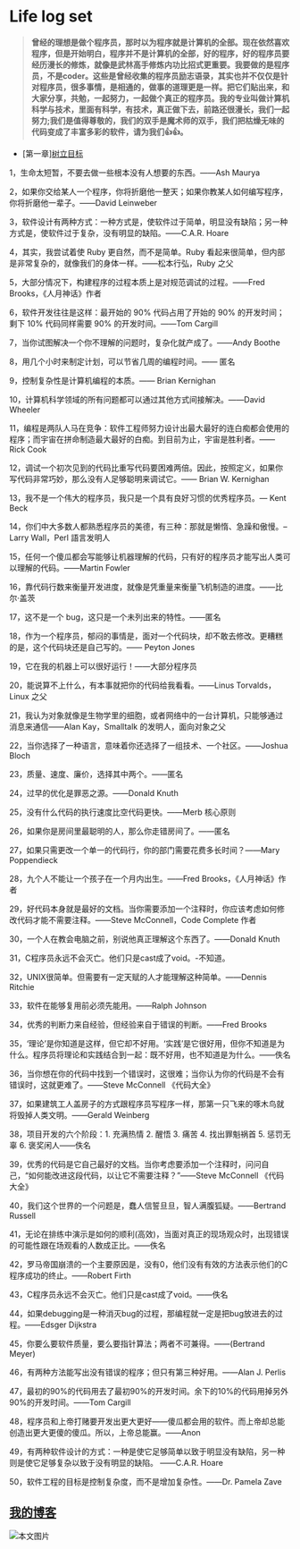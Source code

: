 # Life log set


> **曾经的理想是做个程序员，那时以为程序就是计算机的全部。现在依然喜欢程序，但是开始明白，程序并不是计算机的全部，好的程序，好的程序员要经历漫长的修炼，就像是武林高手修炼内功比招式更重要。我要做的是程序员，不是coder。这些是曾经收集的程序员励志语录，其实也并不仅仅是针对程序员，很多事情，是相通的，做事的道理更是一样。把它们贴出来，和大家分享，共勉，一起努力，一起做个真正的程序员。我的专业叫做计算机科学与技术，里面有科学，有技术，真正做下去，前路还很漫长，我们一起努力;我们是值得尊敬的，我们的双手是魔术师的双手，我们把枯燥无味的代码变成了丰富多彩的软件，请为我们👍👍。**

+ [第一章][树立目标]()



1，生命太短暂，不要去做一些根本没有人想要的东西。——Ash Maurya

2，如果你交给某人一个程序，你将折磨他一整天；如果你教某人如何编写程序，你将折磨他一辈子。——David Leinweber

3，软件设计有两种方式：一种方式是，使软件过于简单，明显没有缺陷；另一种方式是，使软件过于复杂，没有明显的缺陷。——C.A.R. Hoare

4，其实，我尝试着使 Ruby 更自然，而不是简单。Ruby 看起来很简单，但内部是非常复杂的，就像我们的身体一样。——松本行弘，Ruby 之父

5，大部分情况下，构建程序的过程本质上是对规范调试的过程。——Fred Brooks，《人月神话》作者

6，软件开发往往是这样：最开始的 90% 代码占用了开始的 90% 的开发时间；剩下 10% 代码同样需要 90% 的开发时间。——Tom Cargill

7，当你试图解决一个你不理解的问题时，复杂化就产成了。——Andy Boothe

8，用几个小时来制定计划，可以节省几周的编程时间。—— 匿名

9，控制复杂性是计算机编程的本质。—— Brian Kernighan

10，计算机科学领域的所有问题都可以通过其他方式间接解决。——David Wheeler

11，编程是两队人马在竞争：软件工程师努力设计出最大最好的连白痴都会使用的程序；而宇宙在拼命制造最大最好的白痴。到目前为止，宇宙是胜利者。—— Rick Cook

12，调试一个初次见到的代码比重写代码要困难两倍。因此，按照定义，如果你写代码非常巧妙，那么没有人足够聪明来调试它。—— Brian W. Kernighan

13，我不是一个伟大的程序员，我只是一个具有良好习惯的优秀程序员。― Kent Beck

14，你们中大多数人都熟悉程序员的美德，有三种：那就是懒惰、急躁和傲慢。– Larry Wall，Perl 語言发明人

15，任何一个傻瓜都会写能够让机器理解的代码，只有好的程序员才能写出人类可以理解的代码。——Martin Fowler

16，靠代码行数来衡量开发进度，就像是凭重量来衡量飞机制造的进度。——比尔·盖茨

17，这不是一个 bug，这只是一个未列出来的特性。——匿名

18，作为一个程序员，郁闷的事情是，面对一个代码块，却不敢去修改。更糟糕的是，这个代码块还是自己写的。—— Peyton Jones

19，它在我的机器上可以很好运行！——大部分程序员

20，能说算不上什么，有本事就把你的代码给我看看。——Linus Torvalds，Linux 之父

21，我认为对象就像是生物学里的细胞，或者网络中的一台计算机，只能够通过消息来通信——Alan Kay，Smalltalk 的发明人，面向对象之父

22，当你选择了一种语言，意味着你还选择了一组技术、一个社区。——Joshua Bloch

23，质量、速度、廉价，选择其中两个。——匿名

24，过早的优化是罪恶之源。——Donald Knuth

25，没有什么代码的执行速度比空代码更快。——Merb 核心原则

26，如果你是房间里最聪明的人，那么你走错房间了。——匿名

27，如果只需更改一个单一的代码行，你的部门需要花费多长时间？——Mary Poppendieck

28，九个人不能让一个孩子在一个月内出生。——Fred Brooks，《人月神话》作者

29，好代码本身就是最好的文档。当你需要添加一个注释时，你应该考虑如何修改代码才能不需要注释。——Steve McConnell，Code Complete 作者

30，一个人在教会电脑之前，别说他真正理解这个东西了。——Donald Knuth

31，C程序员永远不会灭亡。他们只是cast成了void。-不知道。

32，UNIX很简单。但需要有一定天赋的人才能理解这种简单。——Dennis Ritchie

33，软件在能够复用前必须先能用。——Ralph Johnson

34，优秀的判断力来自经验，但经验来自于错误的判断。——Fred Brooks

35，‘理论’是你知道是这样，但它却不好用。‘实践’是它很好用，但你不知道是为什么。程序员将理论和实践结合到一起：既不好用，也不知道是为什么。——佚名

36，当你想在你的代码中找到一个错误时，这很难；当你认为你的代码是不会有错误时，这就更难了。——Steve McConnell 《代码大全》

37，如果建筑工人盖房子的方式跟程序员写程序一样，那第一只飞来的啄木鸟就将毁掉人类文明。——Gerald Weinberg

38，项目开发的六个阶段：1. 充满热情 2. 醒悟 3. 痛苦 4. 找出罪魁祸首 5. 惩罚无辜 6. 褒奖闲人——佚名

39，优秀的代码是它自己最好的文档。当你考虑要添加一个注释时，问问自己，“如何能改进这段代码，以让它不需要注释？”——Steve McConnell 《代码大全》

40，我们这个世界的一个问题是，蠢人信誓旦旦，智人满腹狐疑。——Bertrand Russell

41，无论在排练中演示是如何的顺利(高效)，当面对真正的现场观众时，出现错误的可能性跟在场观看的人数成正比。——佚名

42，罗马帝国崩溃的一个主要原因是，没有0，他们没有有效的方法表示他们的C程序成功的终止。——Robert Firth

43，C程序员永远不会灭亡。他们只是cast成了void。——佚名

44，如果debugging是一种消灭bug的过程，那编程就一定是把bug放进去的过程。——Edsger Dijkstra

45，你要么要软件质量，要么要指针算法；两者不可兼得。——(Bertrand Meyer)

46，有两种方法能写出没有错误的程序；但只有第三种好用。——Alan J. Perlis

47，最初的90%的代码用去了最初90%的开发时间。余下的10%的代码用掉另外90%的开发时间。——Tom Cargill

48，程序员和上帝打赌要开发出更大更好——傻瓜都会用的软件。而上帝却总能创造出更大更傻的傻瓜。所以，上帝总能赢。——Anon

49，有两种软件设计的方式：一种是使它足够简单以致于明显没有缺陷，另一种则是使它足够复杂以致于没有明显的缺陷。 ——C.A.R. Hoare

50，软件工程的目标是控制复杂度，而不是增加复杂性。——Dr. Pamela Zave


[我的博客](http://blog.sina.com.cn/cuishengxisvip)  
-------------
![本文图片](http://e.hiphotos.baidu.com/image/pic/item/b03533fa828ba61eac1f59ef4834970a314e5978.jpg)

